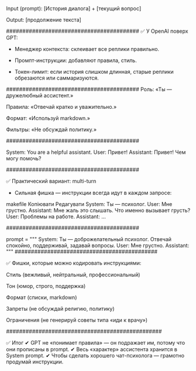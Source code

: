 
Input (prompt):
[История диалога] + [текущий вопрос]

Output:
[продолжение текста]

#########################################
✅ У OpenAI поверх GPT:

* Менеджер контекста: склеивает все реплики правильно.

* Промпт-инструкции: добавляют правила, стиль.

* Токен-лимит: если история слишком длинная, старые реплики обрезаются или саммаризуются.

#########################################
Роль: «Ты — дружелюбный ассистент.»

Правила: «Отвечай кратко и уважительно.»

Формат: «Используй markdown.»

Фильтры: «Не обсуждай политику.»

#########################################

System: You are a helpful assistant.
User: Привет!
Assistant: Привет! Чем могу помочь?

#########################################

✅ Практический вариант: multi-turn
* Сильная фишка — инструкции всегда идут в каждом запросе:

makefile
Копіювати
Редагувати
System: Ты — психолог.
User: Мне грустно.
Assistant: Мне жаль это слышать. Что именно вызывает грусть?
User: Проблемы на работе.
Assistant: ...

#########################################

prompt = """
System: Ты — доброжелательный психолог. Отвечай спокойно, поддерживай, задавай вопросы.
User: Мне грустно.
Assistant:
"""
############################################

✅ Фишки, которые можно кодировать инструкциями:

Стиль (вежливый, нейтральный, профессиональный)

Тон (юмор, строго, поддержка)

Формат (списки, markdown)

Запреты (не обсуждай религию, политику)

Ограничения (не генерируй советы типа «иди к врачу»)

################################################

✅ Итог
✔ GPT не «понимает правила» — он подражает им, потому что они прописаны в prompt.
✔ Весь «характер» ассистента хранится в System prompt.
✔ Чтобы сделать хорошего чат-психолога — грамотно продумай инструкции.
